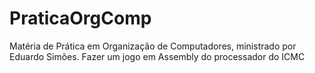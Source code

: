 # PraticaOrgComp
Matéria de Prática em Organização de Computadores, ministrado por Eduardo Simões. Fazer um jogo em Assembly do processador do ICMC
